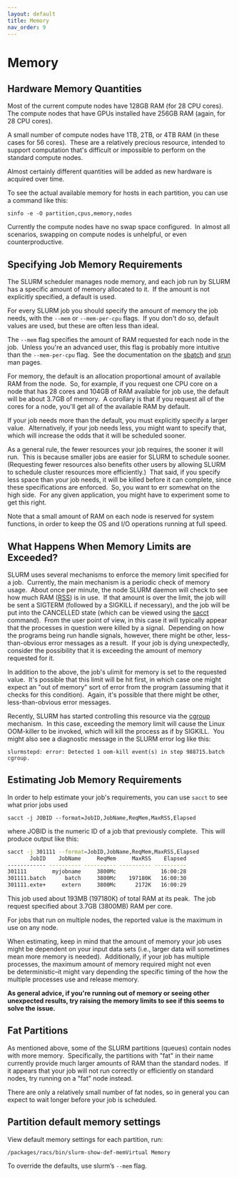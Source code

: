 ```yaml
---
layout: default
title: Memory
nav_order: 9
---
```


# Memory

## Hardware Memory Quantities

Most of the current compute nodes have 128GB RAM (for 28 CPU cores).  The compute nodes that have GPUs installed have 256GB RAM (again, for 28 CPU cores).

A small number of compute nodes have 1TB, 2TB, or 4TB RAM (in these cases for 56 cores).  These are a relatively precious resource, intended to support computation that's difficult or impossible to perform on the standard compute nodes.

Almost certainly different quantities will be added as new hardware is acquired over time.

To see the actual available memory for hosts in each partition, you can use a command like this:

`sinfo -e -O partition,cpus,memory,nodes`

Currently the compute nodes have no swap space configured.  In almost all scenarios, swapping on compute nodes is unhelpful, or even counterproductive.

## Specifying Job Memory Requirements

The SLURM scheduler manages node memory, and each job run by SLURM has a specific amount of memory allocated to it.  If the amount is not explicitly specified, a default is used.

For every SLURM job you should specify the amount of memory the job needs, with the `--mem` or `--mem-per-cpu` flags.  If you don't do so, default values are used, but these are often less than ideal.

The `--mem` flag specifies the amount of RAM requested for each node in the job.  Unless you're an advanced user, this flag is probably more intuitive than the `--mem-per-cpu` flag.  See the documentation on the [sbatch](https://slurm.schedmd.com/sbatch.html "https://slurm.schedmd.com/sbatch.html") and [srun](https://slurm.schedmd.com/srun.html "https://slurm.schedmd.com/srun.html") man pages.

For memory, the default is an allocation proportional amount of available RAM from the node.  So, for example, if you request one CPU core on a node that has 28 cores and 104GB of RAM available for job use, the default will be about 3.7GB of memory.  A corollary is that if you request all of the cores for a node, you'll get all of the available RAM by default.

If your job needs more than the default, you must explicitly specify a larger value.  Alternatively, if your job needs less, you might want to specify that, which will increase the odds that it will be scheduled sooner.

As a general rule, the fewer resources your job requires, the sooner it will run.  This is because smaller jobs are easier for SLURM to schedule sooner.  (Requesting fewer resources also benefits other users by allowing SLURM to schedule cluster resources more efficiently.)  That said, if you specify less space than your job needs, it will be killed before it can complete, since these specifications are enforced.  So, you want to err somewhat on the high side.  For any given application, you might have to experiment some to get this right.

Note that a small amount of RAM on each node is reserved for system functions, in order to keep the OS and I/O operations running at full speed.

## What Happens When Memory Limits are Exceeded?

SLURM uses several mechanisms to enforce the memory limit specified for a job.  Currently, the main mechanism is a periodic check of memory usage.  About once per minute, the node SLURM daemon will check to see how much RAM ([RSS](https://en.wikipedia.org/wiki/Resident_set_size "https://en.wikipedia.org/wiki/Resident_set_size")) is in use.  If that amount is over the limit, the job will be sent a SIGTERM (followed by a SIGKILL if necessary), and the job will be put into the CANCELLED state (which can be viewed using the [sacct](https://slurm.schedmd.com/sacct.html "https://slurm.schedmd.com/sacct.html") command).  From the user point of view, in this case it will typically appear that the processes in question were killed by a signal.  Depending on how the programs being run handle signals, however, there might be other, less-than-obvious error messages as a result.  If your job is dying unexpectedly, consider the possibility that it is exceeding the amount of memory requested for it.

In addition to the above, the job's ulimit for memory is set to the requested value.  It's possible that this limit will be hit first, in which case one might expect an "out of memory" sort of error from the program (assuming that it checks for this condition).  Again, it's possible that there might be other, less-than-obvious error messages.

Recently, SLURM has started controlling this resource via the [cgroup](https://en.wikipedia.org/wiki/Cgroups "https://en.wikipedia.org/wiki/Cgroups") mechanism.  In this case, exceeding the memory limit will cause the Linux OOM-killer to be invoked, which will kill the process as if by SIGKILL.  You might also see a diagnostic message in the SLURM error log like this:

`slurmstepd: error: Detected 1 oom-kill event(s) in step 988715.batch cgroup.`

## Estimating Job Memory Requirements

In order to help estimate your job's requirements, you can use `sacct` to see what prior jobs used

`sacct -j JOBID --format=JobID,JobName,ReqMem,MaxRSS,Elapsed`

where JOBID is the numeric ID of a job that previously complete.  This will produce output like this:

```bash
sacct -j 301111 --format=JobID,JobName,ReqMem,MaxRSS,Elapsed
       JobID    JobName     ReqMem     MaxRSS    Elapsed
------------ ---------- ---------- ---------- ----------
301111        myjobname     3800Mc              16:00:28
301111.batch      batch     3800Mc    197180K   16:00:30
301111.exte+     extern     3800Mc      2172K   16:00:29
```

This job used about 193MB (197180K) of total RAM at its peak.  The job request specified about 3.7GB (3800MB) RAM per core.

For jobs that run on multiple nodes, the reported value is the maximum in use on any node.

When estimating, keep in mind that the amount of memory your job uses might be dependent on your input data sets (i.e., larger data will sometimes mean more memory is needed).  Additionally, if your job has multiple processes, the maximum amount of memory required might not even be deterministic–it might vary depending the specific timing of the how the multiple processes use and release memory. 

**As general advice, if you're running out of memory or seeing other unexpected results, try raising the memory limits to see if this seems to solve the issue.**

## Fat Partitions

As mentioned above, some of the SLURM partitions (queues) contain nodes with more memory.  Specifically, the partitions with "fat" in their name currently provide much larger amounts of RAM than the standard nodes.  If it appears that your job will not run correctly or efficiently on standard nodes, try running on a "fat" node instead.

There are only a relatively small number of fat nodes, so in general you can expect to wait longer before your job is scheduled.

## Partition default memory settings

View default memory settings for each partition, run:

`/packages/racs/bin/slurm-show-def-memVirtual Memory`

To override the defaults, use slurm’s `--mem` flag.
